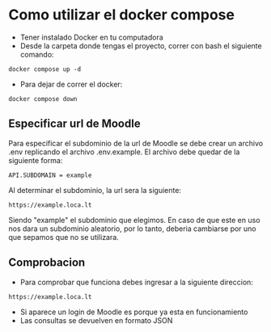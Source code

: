 # Como utilizar el docker compose

* Tener instalado Docker en tu computadora
* Desde la carpeta donde tengas el proyecto, correr con bash el siguiente comando:
```
docker compose up -d
```
* Para dejar de correr el docker:
```
docker compose down
```

## Especificar url de Moodle

Para especificar el subdominio de la url de Moodle se debe crear un archivo .env replicando el archivo .env.example.
El archivo debe quedar de la siguiente forma:
```
API.SUBDOMAIN = example
```
Al determinar el subdominio, la url sera la siguiente: 
```
https://example.loca.lt
```
Siendo "example" el subdominio que elegimos. En caso de que este en uso nos dara un subdominio aleatorio, por lo tanto, deberia cambiarse por uno que sepamos que no se utilizara.

## Comprobacion

* Para comprobar que funciona debes ingresar a la siguiente direccion:
```
https://example.loca.lt
```
* Si aparece un login de Moodle es porque ya esta en funcionamiento
* Las consultas se devuelven en formato JSON